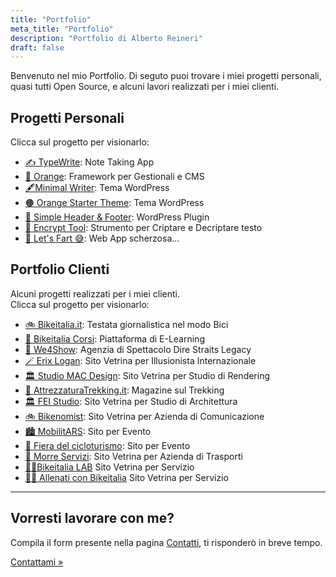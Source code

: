 ```yaml
---
title: "Portfolio"
meta_title: "Portfolio"
description: "Portfolio di Alberto Reineri"
draft: false
---
```




<p>Benvenuto nel mio Portfolio. Di seguto puoi trovare i miei progetti personali, quasi tutti Open Source, e
    alcuni lavori realizzati per i miei clienti.</p>
<div class="progetti">
    <h2 id="progetti-personali">Progetti Personali</h2>
    <p>Clicca sul progetto per visionarlo:</p>
    <ul>
        <li><a title="TypeWrite" target="_blank" href="https://typewrite.albertoreineri.it">✍️ TypeWrite</a>: Note Taking App</li>
        <li><a title="Orange" target="_blank" href="/orange">🍊 Orange</a>: Framework per Gestionali e CMS</li>
        <li><a title="Minimal Writer" target="_blank" href="https://github.com/albertoreineri/minimal-writers">🖋️Minimal Writer</a>: Tema WordPress</li>
        <li><a title="Orange Starter Theme" target="_blank" href="https://github.com/albertoreineri/orange-starter-theme">🟠 Orange Starter Theme</a>: Tema
            WordPress
        </li>
        <li><a title="Simple Header And Footer" target="_blank" href="https://wordpress.org/plugins/simple-header-and-footer/">🔌 Simple Header &amp; Footer</a>:
            WordPress Plugin</li>
        <li><a title="Encrypt Tool" target="_blank" href="/crypt">🔏 Encrypt Tool</a>: Strumento per Criptare e Decriptare testo</li>
        <li><a title="Let's Fart" target="_blank" href="/letsfart">💨 Let&#39;s Fart 😅</a>: Web App scherzosa...</li>
    </ul>
    <h2 id="portfolio-clienti">Portfolio Clienti</h2>
    <p>Alcuni progetti realizzati per i miei clienti. <br>Clicca sul progetto per visionarlo:</p>
    <ul>
        <li>
            <a title="Bikeitalia" target="_blank" href="https://bikeitalia.it">🚲 Bikeitalia.it</a>: Testata giornalistica nel modo Bici
        </li>
        <li>
            <a title="Bikeitalia Corsi" target="_blank" href="https://corsi.bikeitalia.it">🚴 Bikeitalia Corsi</a>: Piattaforma di E-Learning
        </li>
        <li>
            <a title="We4Show" target="_blank" href="https://we4show.com">🎤 We4Show</a>: Agenzia di Spettacolo Dire Straits Legacy
        </li>
        <li>
            <a title="Erix Logan " target="_blank" href="https://erixlogan.com">🪄 Erix Logan</a>: Sito Vetrina per Illusionista Internazionale
        </li>
        <li>
            <a title="Studio MAC Design" target="_blank" href="https://studiomacdesign.it">🏛️ Studio MAC Design</a>: Sito Vetrina per Studio di Rendering
        </li>
        <li>
            <a title="Attrezzatura Trekking" target="_blank" href="https://attrezzaturatrekking.it">🗻 AttrezzaturaTrekking.it</a>: Magazine sul Trekking
        </li>
        <li>
            <a title="FEI Studio" target="_blank" href="https://feistudio.it">🏛️ FEI Studio</a>: Sito Vetrina per Studio di Architettura
        </li>
        <li>
            <a title="Bikenomist" target="_blank" href="https://bikenomist.com">🚲 Bikenomist</a>: Sito Vetrina per Azienda di Comunicazione
        </li>
        <li>
            <a title="MobilitARS" target="_blank" href="https://mobilitars.eu">🏙️ MobilitARS</a>: Sito per Evento
        </li>
        <li>
            <a title="Fiera del Cicloturismo" target="_blank" href="https://fieradelcicloturismo.it">🎪 Fiera del cicloturismo</a>: Sito per Evento
        </li>
        <li>
            <a title="Morre Servizi" target="_blank" href="https://morreservizi.com">🚛 Morre Servizi</a>: Sito Vetrina per Azienda di Trasporti
        </li>
        <li>
            <a title="Bikeitalia LAB" target="_blank" href="https://lab.bikeitalia.it">🚴‍♂️Bikeitalia LAB</a> Sito Vetrina per Servizio
        </li>
        <li>
            <a title="Allenati con Bikeitalia" target="_blank" href="https://allenati.bikeitalia.it">🚴‍♀️ Allenati con Bikeitalia</a> Sito Vetrina per Servizio
        </li>
    </ul>
</div>
<hr>
<h2>Vorresti lavorare con me?</h2>
<p>Compila il form presente nella pagina <a title="Contatti" href="/contatti">Contatti</a>, ti risponderò in breve tempo.</p>
<p><a title="Contatti" href="/contatti">Contattami »</a></p>